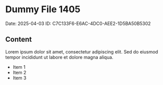 # Dummy File 1405

Date: 2025-04-03
ID: C7C133F6-E6AC-4DC0-AEE2-1D5BA50B5302

## Content

Lorem ipsum dolor sit amet, consectetur adipiscing elit.
Sed do eiusmod tempor incididunt ut labore et dolore magna aliqua.

* Item 1
* Item 2
* Item 3
